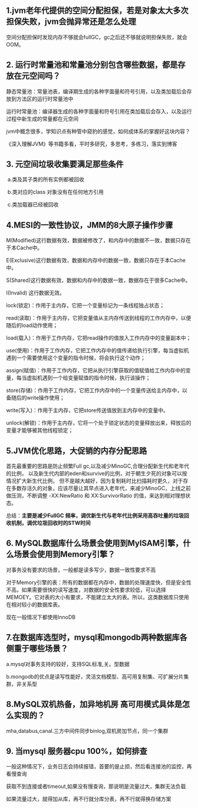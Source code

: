 ## 1.jvm老年代提供的空间分配担保，若是对象太大多次担保失败，jvm会抛异常还是怎么处理

​	空间分配担保时发现内存不够就会fullGC，gc之后还不够就说明担保失败，就会OOM。

## 2. 运行时常量池和常量池分别包含哪些数据，都是存放在元空间吗？

  静态常量池：常量池表，编译期生成的各种字面量和符号引用，以及类加载后会存放到方法区的运行时常量池中

  运行时常量池：编译器生成的各种字面量和符号引用在类加载后会存入，以及运行过程中新生成的常量都在元空间

  jvm中概念很多，学知识点有种管中窥豹的感觉，如何成体系的掌握好这块内容？

  《深入理解JVM》等书籍多看，平时多研究，多思考，多练习，落实到博客

## 3. **元空间垃圾收集要满足那些条件**

​	a.类及其子类的所有实例都被回收

​	b.类对应的class 对象没有在任何地方引用

​	c.类加载器已经被回收

## **4.MESI的一致性协议，JMM的8大原子操作步骤**

M(Modified)这行数据有效，数据被修改了，和内存中的数据不一致，数据只存在于本Cache中。

E(Exclusive)这行数据有效，数据和内存中的数据一致，数据只存在于本Cache中。

S(Shared)这行数据有效，数据和内存中的数据一致，数据存在于很多Cache中。

I(Invalid) 这行数据无效。

lock(锁定)：作用于主内存，它把一个变量标记为一条线程独占状态；

read(读取)：作用于主内存，它把变量值从主内存传送到线程的工作内存中，以便随后的load动作使用；

load(载入)：作用于工作内存，它把read操作的值放入工作内存中的变量副本中；

use(使用)：作用于工作内存，它把工作内存中的值传递给执行引擎，每当虚拟机遇到一个需要使用这个变量的指令时候，将会执行这个动作；

assign(赋值)：作用于工作内存，它把从执行引擎获取的值赋值给工作内存中的变量，每当虚拟机遇到一个给变量赋值的指令时候，执行该操作；

store(存储)：作用于工作内存，它把工作内存中的一个变量传送给主内存中，以备随后的write操作使用；

write(写入)：作用于主内存，它把store传送值放到主内存中的变量中。

unlock(解锁)：作用于主内存，它将一个处于锁定状态的变量释放出来，释放后的变量才能够被其他线程锁定；

## 5.**JVM优化思路，大促销的内存分配思路**

首先最重要的思路是防止频繁Full gc,以及减少MinoGC,合理分配新生代和老年代的比例， 以及新生代内部的eden和survive的比例，对于朝生夕死的对象可以按情况扩大新生代比例， 但不是越大越好，因为复制耗时比扫描耗时更久，对于存在多数存活久的对象，应该尽量让其早点进入老年代，来减少MinoGC，上线之前做压测，不断调整 -XX:NewRatio 和 XX:SurvivorRatio 的值，来达到相对理想状态。

总结：**主要是减少FullGC 频率，调优新生代与老年代比例采用高吞吐量的垃圾回收机制，调优垃圾回收时的STW时间**

## 6. MySQL数据库什么场景会使用到MyISAM引擎，什么场景会使用到Memory引擎？

对事务没有要求的场景，一般都是读多写少，数据一致性要求不高

对于Memory引擎的表：所有的数据都在内存中，数据的处理速度快，但是安全性不高。如果需要很快的读写速度，对数据的安全性要求较低，可以选择MEMOEY。它对表的大小有要求，不能建立太大的表。所以，这类数据库只使用在相对较小的数据库表。

现在一般情况下都使用InnoDB

## 7.在数据库选型时，mysql和mongodb两种数据库各侧重于哪些场景？

   a.mysql对事务支持的较好，支持SQL标准,关。型数据

   b.mongodb的优点是读写性能好，灵活文档模型、高可用复制集、可扩展分片集群，非关系型

## 8.MySQL双机热备，加异地机房 高可用模式具体是怎么实现的？

  mha,databus,canal.三方中间件同步binlog,双机房加节点，同一个集群

## 9. 当mysql 服务器cpu 100%，如何排查

一般这种情况下，业务日志会持续报错，首要的是止损，然后看连接池的监控，再看慢查询

获取不到连接或者timeout,如果没有慢查询，那说明是流量过大，集群无法负载

如果流量过大，就得加从库，再不行就分库分表，再不行就得换存储方案